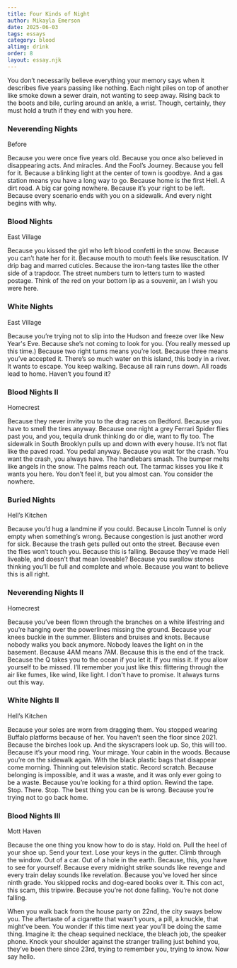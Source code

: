 ```yaml
---
title: Four Kinds of Night 
author: Mikayla Emerson
date: 2025-06-03
tags: essays
category: blood
altimg: drink
order: 8
layout: essay.njk
---
```

<div class="nightType">
<p class="special">
  You don’t necessarily believe everything your memory says when it describes five years passing like nothing. Each night piles on top of another like smoke down a sewer drain, not wanting to seep away. Rising back to the boots and bile, curling around an ankle, a wrist. Though, certainly, they must hold a truth if they end with you here.
</p>
</div>

<div class="nightType">
<h3>Neverending Nights</h3>
<span class="special">Before</span> 

Because you were once five years old. Because you once also believed in disappearing acts. And miracles. And the Fool’s Journey. Because you fell for it. Because a blinking light at the center of town is goodbye. And a gas station means you have a long way to go. Because home is the first Hell. A dirt road. A big car going nowhere. Because it’s your right to be left. Because every scenario ends with you on a sidewalk. And every night begins with why. 
</div>

<div class="nightType">
<h3>Blood Nights</h3>
<span class="special">East Village</span>

Because you kissed the girl who left blood confetti in the snow. Because you can’t hate her for it. Because mouth to mouth feels like resuscitation. IV drip bag and marred cuticles. Because the iron-tang tastes like the other side of a trapdoor. The street numbers turn to letters turn to wasted postage. Think of the red on your bottom lip as a souvenir, an <span class="special">I wish you were here</span>.
</div>

<div class="nightType">
<h3>White Nights</h3>
<span class="special">East Village</span>

Because you’re trying not to slip into the Hudson and freeze over like New Year's Eve. Because she’s not coming to look for you. (You really messed up this time.) Because two right turns means you’re lost. Because three means you’ve accepted it. There’s so much water on this island, this body in a river. It wants to escape. You keep walking. Because all rain runs down. All roads lead to home. Haven’t you found it?
</div>

<div class="nightType">
<h3>Blood Nights II</h3>
<span class="special">Homecrest</span>

Because they never invite you to the drag races on Bedford. Because you have to smell the tires anyway. Because one night a grey Ferrari Spider flies past you, and you, tequila drunk thinking do or die, want to fly too. The sidewalk in South Brooklyn pulls up and down with every house. It’s not flat like the paved road. You pedal anyway. Because you wait for the crash. You want the crash, you always have. The handlebars smash. The bumper melts like angels in the snow. The palms reach out. The tarmac kisses you like it wants you here. You don’t feel it, but you almost can. You consider the nowhere.
</div>

<div class="nightType">
<h3>Buried Nights</h3>
<span class="special">Hell’s Kitchen</span>

Because you’d hug a landmine if you could. Because Lincoln Tunnel is only empty when something’s wrong. Because congestion is just another word for sick. Because the trash gets pulled out onto the street. Because even the flies won’t touch you. Because this is falling. Because they’ve made Hell liveable, and doesn’t that mean loveable? Because you swallow stones thinking you’ll be full and complete and whole. Because you want to believe this is all right. 
</div>

<div class="nightType">
<h3>Neverending Nights II</h3>
<span class="special">Homecrest</span>

Because you’ve been flown through the branches on a white lifestring and you’re hanging over the powerlines missing the ground. Because your knees buckle in the summer. Blisters and bruises and knots. Because nobody walks you back anymore. Nobody leaves the light on in the basement. Because 4AM means 7AM. Because this is the end of the track. Because the Q takes you to the ocean if you let it. If you miss it. If you allow yourself to be missed. I’ll remember you just like this: flittering through the air like fumes, like wind, like light. I don't have to promise. It always turns out this way.
</div>

<div class="nightType">
<h3>White Nights II</h3>
<span class="special">Hell’s Kitchen</span>

Because your soles are worn from dragging them. You stopped wearing Buffalo platforms because of her. You haven’t seen the floor since 2021. Because the birches look up. And the skyscrapers look up. So, this will too. Because it’s your mood ring. Your mirage. Your cabin in the woods. Because you’re on the sidewalk again. With the black plastic bags that disappear come morning. Thinning out television static. Record scratch. Because belonging is impossible, and it was a waste, and it was only ever going to be a waste. Because you’re looking for a third option. Rewind the tape. Stop. There. Stop. The best thing you can be is wrong. Because you’re trying not to go back home.
</div>

<div class="nightType">
<h3>Blood Nights III</h3>
<span class="special">Mott Haven</span>

Because the one thing you know how to do is stay. Hold on. Pull the heel of your shoe up. Send your text. Lose your keys in the gutter. Climb through the window. Out of a car. Out of a hole in the earth. Because, this, you have to see for yourself. Because every midnight strike sounds like revenge and every train delay sounds like revelation. Because you’ve loved her since ninth grade. You skipped rocks and dog-eared books over it. This con act, this scam, this tripwire. Because you’re not done falling. You’re not done falling.
</div>

<p class="special">When you walk back from the house party on 22nd, the city sways below you. The aftertaste of a cigarette that wasn’t yours, a pill, a knuckle, that might’ve been. You wonder if this time next year you’ll be doing the same thing. Imagine it: the cheap sequined necklace, the bleach job, the speaker phone. Knock your shoulder against the stranger trailing just behind you, they’ve been there since 23rd, trying to remember you, trying to know. Now say hello.</p>